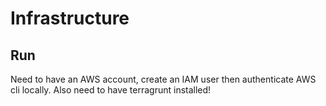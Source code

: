 # Infrastructure

## Run

Need to have an AWS account, create an IAM user then authenticate AWS cli locally.
Also need to have terragrunt installed!

